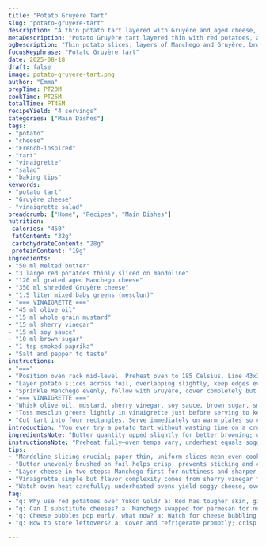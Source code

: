 ```yaml
---
title: "Potato Gruyère Tart"
slug: "potato-gruyere-tart"
description: "A thin potato tart layered with Gruyère and aged cheese, baked until golden and bubbly. Uses Yukon Gold replaced by red potatoes for texture contrast. Parmigiano swapped with aged Manchego for nuttier flavor. Vinaigrette replaces Worcestershire with soy sauce for depth, adds sherry vinegar; smoked paprika tosses in subtle heat. Simple, no-crust tart, quick setup. Watch for bubbling cheese and tender potatoes—not just time. Salad tossed in tangy dressing cuts richness. Great when oven heat wavers—foil keeps it moist. Serve warm, slices crisp at edges but soft inside."
metaDescription: "Potato Gruyère tart layered thin with red potatoes, aged Manchego, browned butter, baked crisp edges and melty cheese. Tangy mesclun salad with smoky paprika vinaigrette."
ogDescription: "Thin potato slices, layers of Manchego and Gruyère, browned butter, baked till bubbled golden. Serve with smoky paprika tossed baby greens—keeps crisp."
focusKeyphrase: "Potato Gruyère tart"
date: 2025-08-18
draft: false
image: potato-gruyere-tart.png
author: "Emma"
prepTime: PT20M
cookTime: PT25M
totalTime: PT45M
recipeYield: "4 servings"
categories: ["Main Dishes"]
tags:
- "potato"
- "cheese"
- "French-inspired"
- "tart"
- "vinaigrette"
- "salad"
- "baking tips"
keywords:
- "potato tart"
- "Gruyère cheese"
- "vinaigrette salad"
breadcrumb: ["Home", "Recipes", "Main Dishes"]
nutrition: 
 calories: "450"
 fatContent: "32g"
 carbohydrateContent: "28g"
 proteinContent: "19g"
ingredients:
- "50 ml melted butter"
- "3 large red potatoes thinly sliced on mandoline"
- "120 ml grated aged Manchego cheese"
- "350 ml shredded Gruyère cheese"
- "1.5 liter mixed baby greens (mesclun)"
- "=== VINAIGRETTE ==="
- "45 ml olive oil"
- "15 ml whole grain mustard"
- "15 ml sherry vinegar"
- "15 ml soy sauce"
- "10 ml brown sugar"
- "1 tsp smoked paprika"
- "Salt and pepper to taste"
instructions:
- "==="
- "Position oven rack mid-level. Preheat oven to 185 Celsius. Line 43x30 cm baking sheet with foil. Brush foil liberally with half melted butter."
- "Layer potato slices across foil, overlapping slightly, keep edges even but loose for crisping. Salt and pepper generously. Dot remaining butter over potato surface for browning."
- "Sprinkle Manchego evenly, follow with Gruyère, cover completely but avoid clumps. Watch cheese — want golden bubbles, not burnt spots. Bake about 25 mins or till potatoes soft to touch with fork, edges curling and crisp."
- "=== VINAIGRETTE ==="
- "Whisk olive oil, mustard, sherry vinegar, soy sauce, brown sugar, smoked paprika in bowl. Taste and adjust acidity or sweetness. Add salt and fresh cracked pepper."
- "Toss mesclun greens lightly in vinaigrette just before serving to keep leaves crisp."
- "Cut tart into four rectangles. Serve immediately on warm plates so cheese stays melty, potato still tender but edges firm. Distribute salad on top or beside, depends on hunger and mood."
introduction: "You ever try a potato tart without wasting time on a crust? This one nails it. I swapped Yukon Gold for red potatoes last time — texture changes, skin more robust, holds up better under cheese blanket. That thin layering technique? Crucial. Overlapping just right lets steam escape but keeps potatoes tender; too tight and they turn mush, too loose—dry brittle. Parmesan’s out; replaced with aged Manchego for a nuttier nuttiness you don’t expect. Not just cheese party — browned butter helps with crisp, gives aroma hitting the olfactory before you even open oven. Vinaigrette’s got a twist — swapped Worcestershire for soy; less bite, more earthy, then a hint of smoky paprika to tease. All the crunch and gooey goo. No fuss, no flaky crust flake off. You’ll hear cheese sizzle, smell butter sizzling. Watch edges curling, brown spots popping. And the salad? Bright, sharp, a relief. One slice fills you, but salad stops regret. I’ve learned the hard way; timing by feel, not clock. Potato firmness, cheese bubbling—not just guessing by timer. Efficiency? Toss salad last minute, no wilt. Plate warm. Serve fast. Or cheese stiffens, sad face. Done right — elevated lazy diner food. Kitchen real talk here."
ingredientsNote: "Butter quantity upped slightly for better browning; uneven butter application ruins crisping. Red potatoes hold shape better but Yukon Gold’s sweeter; gauge sweetness preference. Manchego drop-in for parmesan adds nuttiness with sharper finish—easier melting, less salty too. Gruyère remains because it’s king of melt. For vinaigrette, swapped classic wine vinegar with sherry for more depth; soy sauce replaces Worcestershire sauce, fewer funky notes, more umami complexity. Smoked paprika optional but adds unexpected layer. Salt conservatively on potatoes; cheese already salty. Adjust pepper after cooking to avoid bitter bite. If lactose intolerant or prefer dairy-free, try smoked cashew cheese or grated firm tofu, but flavor shifts dramatically. Clear foil important, keep potatoes moist but crisp on bottom. Mandoline slices crucial here; uneven slices wreck timing and texture, use guard for safety. Got no mandoline? Use sharp knife, slice paper thin. Common kitchen fail is overcooking leading to mush, watch edges for crisp brown as doneness gauge."
instructionsNote: "Preheat fully—oven temps vary; underheat equals soggy cheese, overheat burns. Foil lined and buttered not just for non-stick but to create steam barrier, holds moisture while potatoes roast through. Layer potatoes thin but overlap—too thin dries edges, too thick delays cooking. Salt potatoes before cheese to draw moisture—don't skip; makes potatoes burst with flavor. Cheese spread in two layers gives depth but reduces burnt spots; manchaego first for nuttiness, gruyere on top for melt and browning. Watch cheese bubbling and lightly golden—bust cheese bubbles spoils texture. Vinaigrette whisk simple but adjust amounts by taste, paprika dust adds smoky aroma that cuts richness. Salad toss last step to avoid wilting. Cut tart hot—cheese stiffens fast when cool. Serve warm plates; reheating doesn’t replicate crispy edges, so avoid leftovers if possible. If potatoes firm but cheese raw, broil a few mins but watch quickly. These steps save from common errors: soggy, bland potatoes, and greasy mess. Timing is about textures and aroma—practice your nose and fingertips here."
tips:
- "Mandoline slicing crucial; paper-thin, uniform slices mean even cooking without mushiness. Guard on for safety or use a sharp knife but tedious. Thickness changes texture—too thick delays; too thin dries. Layer overlapping loosely lets steam escape; too tight means mush, too loose turns brittle edges. Red potatoes hold shape better than Yukon Gold; skin tougher but gives texture contrast. Season potatoes before cheese to draw moisture out; salt early, then cheese layers are less salty overall."
- "Butter unevenly brushed on foil helps crisp, prevents sticking and creates steam barrier. Browned butter on top means aroma hits nose before you open oven. Save half for dotting to promote surface browning. Foil keeps bottom moist but crisp. Fully preheat oven to 185 Celsius; avoids soggy cheese or burnt spots from temperature swings. Oven rack mid-level gives balance for cheese melt versus potato cooking. If cheese bubbles burst too early, texture goes rubbery; watch closely through oven window."
- "Layer cheese in two steps: Manchego first for nuttiness and sharper finish, melts easier. Gruyère on top for that gooey, golden brown crown. Avoid clumps; spread evenly. Cheese bubbling signals doneness but check potatoes by feel with fork; edges curling signal crisp start. Cut tart immediately when out hot; cheese stiffens fast and loses melt effect when cooled. Leftovers lose crisp edges; reheat briefly but edges won't fully recover."
- "Vinaigrette simple but flavor complexity comes from sherry vinegar for depth and soy sauce replacing Worcestershire to reduce bite, add umami. Smoked paprika dust adds subtle smoky heat, optional but changes the game. Whisk all ingredients, taste, then adjust sugar or acidity to balance tang and sweetness. Toss mesclun greens just before serving so leaves stay crisp, not wilted. Dressing coats leaves lightly; more dressing means soggy salad fast."
- "Watch oven heat carefully; underheated ovens yield soggy cheese, overheat burns edges before potatoes soften. If potatoes firm and cheese raw, briefly broil with care. Avoid uneven slices, overcooking. Use foil for texture and moisture control. Timing dictated by feel and aroma, not clock blindly. Cheese sizzle sounds and aroma confirm heat level. Quick salad toss last step keeps freshness. Plate warm to maintain tart texture and cheese melt. Serve fast."
faq:
- "q: Why use red potatoes over Yukon Gold? a: Red has tougher skin, gives sturdier texture, holds shape under cheese better. Yukon Gold sweeter, softer; if dryness or mush prefer red. Changed once, texture surprise. Bitter potatoes? Check freshness, rinse starch."
- "q: Can I substitute cheeses? a: Manchego swapped for parmesan for nuttier sharpness. Gruyère key for melt. If lactose intolerant, try smoked cashew cheese or firm tofu grated but flavor and melt differ. Avoid soft cheeses; melts too runny, texture off."
- "q: Cheese bubbles pop early, what now? a: Watch for cheese bubbling. If bubbles burst too fast, texture rubbery, not creamy. Reduce oven heat or move rack lower. Cheese covers potatoes so timing tough—test potato doneness with fork. Consider broil boost last minute cautiously."
- "q: How to store leftovers? a: Cover and refrigerate promptly; crisp edges soften, cheese stiffens. Reheat in oven for few minutes on foil; edges won’t fully regain crispness. Microwave ruins textures. Best to eat immediate. Salad separate, toss fresh later. Avoid long storage."

---
```

